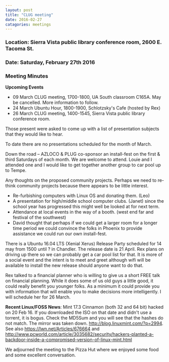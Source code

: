 ```yaml
---
layout: post
title: "CLUG meeting"
date: 2016-02-27
catagories: meetings
---
```

### Location: Sierra Vista public library conference room, 2600 E. Tacoma St.

### Date: Saturday, February 27th 2016

### Meeting Minutes

**Upcoming Events**

 * 09 March CLUG meeting, 1700-1800, UA South classroom C165A.  May be cancelled.  More information to follow.
 * 24 March Ubuntu Hour, 1800-1900, Schlotzsky's Cafe (hosted by Rex)
 * 26 March CLUG meeting, 1400-1545, Sierra Vista public library conference room.

Those present were asked to come up with a list of presentation subjects that they would like to hear.

To date there are no presentations scheduled for the month of March.

Down the road – AZLOCO & PLUG co-sponsor an install-fest on the first & third Saturdays of each month. We are welcome to attend. Louie and I attended one and I would like to get together another group to car pool up to Tempe.

Any thoughts on the proposed community projects. Perhaps we need to re-think community projects because there appears to be little interest.

 * Re-furbishing computers with Linux OS and donating them. (Leo)
 * A presentation for high/middle school computer clubs. (Janet) since the school year has progressed this might well be looked at for next term.
 * Attendance at local events in the way of a booth. (west end far and festival of the southwest)
 * David thought that perhaps if we could get a larger room for a longer time period we could convince the folks in Phoenix to provide assistance we could run our own install-fest.

There is a Ubuntu 16.04 LTS (Xenial Xerus) Release Party scheduled for 14 may from 1500 until ? in Chandler. The release date is 21 April. Rex plans on driving up there so we can probably get a car pool list for that. It is more of a social event and the intent is to meet and greet although wifi will be available to install the new release should anyone want to do that.

Rex talked to a financial planner who is willing to give us a short FREE talk on financial planning. While it does some of us old guys a little good, it could really benefit you younger folks. As a minimum it could provide you with information that will enable you to make decisions more intelligently. I will schedule her for 26 March.

**Recent Linux/FOSS News**:
Mint 17.3 Cinnamon (both 32 and 64 bit) hacked on 20 Feb 16. If you downloaded the ISO on that date and didn't use a torrent, it is bogus. Check the MD5Sum and you will see that the hashes do not match. The mirror was taken down. <http://blog.linuxmint.com/?p=2994>. See also <https://lwn.net/Articles/676664> and <http://www.pcworld.com/article/3035682/security/hackers-planted-a-backdoor-inside-a-compromised-version-of-linux-mint.html>

We adjourned the meeting to the Pizza Hut where we enjoyed some food and some excellent conversation.

 


